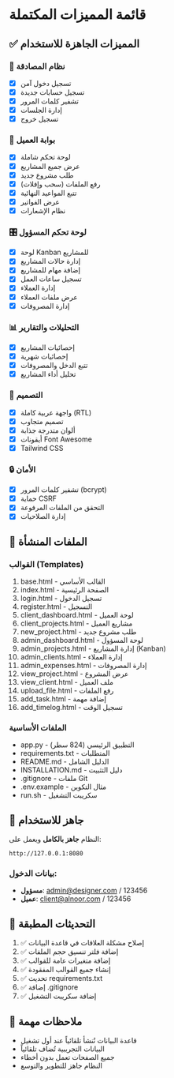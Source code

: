 # قائمة المميزات المكتملة

## ✅ المميزات الجاهزة للاستخدام

### 🔐 نظام المصادقة
- [x] تسجيل دخول آمن
- [x] تسجيل حسابات جديدة
- [x] تشفير كلمات المرور
- [x] إدارة الجلسات
- [x] تسجيل خروج

### 👥 بوابة العميل
- [x] لوحة تحكم شاملة
- [x] عرض جميع المشاريع
- [x] طلب مشروع جديد
- [x] رفع الملفات (سحب وإفلات)
- [x] تتبع المواعيد النهائية
- [x] عرض الفواتير
- [x] نظام الإشعارات

### 🎛️ لوحة تحكم المسؤول
- [x] لوحة Kanban للمشاريع
- [x] إدارة حالات المشاريع
- [x] إضافة مهام للمشاريع
- [x] تسجيل ساعات العمل
- [x] إدارة العملاء
- [x] عرض ملفات العملاء
- [x] إدارة المصروفات

### 📊 التحليلات والتقارير
- [x] إحصائيات المشاريع
- [x] إحصائيات شهرية
- [x] تتبع الدخل والمصروفات
- [x] تحليل أداء المشاريع

### 🎨 التصميم
- [x] واجهة عربية كاملة (RTL)
- [x] تصميم متجاوب
- [x] ألوان متدرجة جذابة
- [x] أيقونات Font Awesome
- [x] Tailwind CSS

### 🔒 الأمان
- [x] تشفير كلمات المرور (bcrypt)
- [x] حماية CSRF
- [x] التحقق من الملفات المرفوعة
- [x] إدارة الصلاحيات

## 📝 الملفات المنشأة

### القوالب (Templates)
1. base.html - القالب الأساسي
2. index.html - الصفحة الرئيسية
3. login.html - تسجيل الدخول
4. register.html - التسجيل
5. client_dashboard.html - لوحة العميل
6. client_projects.html - مشاريع العميل
7. new_project.html - طلب مشروع جديد
8. admin_dashboard.html - لوحة المسؤول
9. admin_projects.html - إدارة المشاريع (Kanban)
10. admin_clients.html - إدارة العملاء
11. admin_expenses.html - إدارة المصروفات
12. view_project.html - عرض المشروع
13. view_client.html - ملف العميل
14. upload_file.html - رفع الملفات
15. add_task.html - إضافة مهمة
16. add_timelog.html - تسجيل الوقت

### الملفات الأساسية
- app.py - التطبيق الرئيسي (824 سطر)
- requirements.txt - المتطلبات
- README.md - الدليل الشامل
- INSTALLATION.md - دليل التثبيت
- .gitignore - ملفات Git
- .env.example - مثال التكوين
- run.sh - سكريبت التشغيل

## 🚀 جاهز للاستخدام

النظام **جاهز بالكامل** ويعمل على:
```
http://127.0.0.1:8080
```

### بيانات الدخول:
- **مسؤول**: admin@designer.com / 123456
- **عميل**: client@alnoor.com / 123456

## 🔄 التحديثات المطبقة

1. ✅ إصلاح مشكلة العلاقات في قاعدة البيانات
2. ✅ إضافة فلتر تنسيق حجم الملفات
3. ✅ إضافة متغيرات عامة للقوالب
4. ✅ إنشاء جميع القوالب المفقودة
5. ✅ تحديث requirements.txt
6. ✅ إضافة .gitignore
7. ✅ إضافة سكريبت التشغيل

## 📌 ملاحظات مهمة

- قاعدة البيانات تُنشأ تلقائياً عند أول تشغيل
- البيانات التجريبية تُضاف تلقائياً
- جميع الصفحات تعمل بدون أخطاء
- النظام جاهز للتطوير والتوسع
